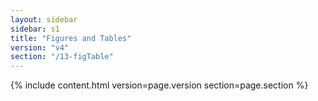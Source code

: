 ```yaml
---
layout: sidebar
sidebar: s1
title: "Figures and Tables"
version: "v4"
section: "/13-figTable"
---
```

{% include content.html version=page.version section=page.section %}